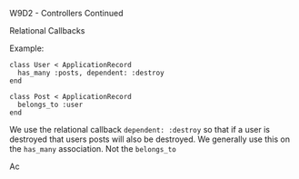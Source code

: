 W9D2 - Controllers Continued

Relational Callbacks 

Example:
```
class User < ApplicationRecord
  has_many :posts, dependent: :destroy
end

class Post < ApplicationRecord
  belongs_to :user
end
```
We use the relational callback `dependent: :destroy` so that if a user is destroyed
that users posts will also be destroyed. We generally use this on the `has_many` association. Not the `belongs_to`

Ac